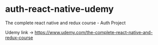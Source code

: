 # auth-react-native-udemy

The complete react native and redux course - Auth Project

Udemy link -> https://www.udemy.com/the-complete-react-native-and-redux-course
